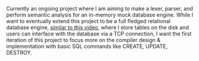 Currently an ongoing project where I am aiming to make a lexer, parser, and perform semantic analysis for an in-memory mock database engine. While I want to eventually extend this project to be a full fledged relational database engine, [similar to this video]([url](https://youtu.be/5Pc18ge9ohI?si=yqO0x9kQlstSBQu5)), where I store tables on the disk and users can interface with the database via a TCP connection, I want the first iteration of this project to focus more on the compiler design & implementation with basic SQL commands like CREATE, UPDATE, DESTROY. 
